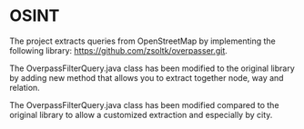 # OSINT
The project extracts queries from OpenStreetMap by implementing the following library: https://github.com/zsoltk/overpasser.git.

The OverpassFilterQuery.java class has been modified to the original library by adding new method that allows you to extract together node, way and relation.

The OverpassFilterQuery.java class has been modified compared to the original library to allow a customized extraction and especially by city.